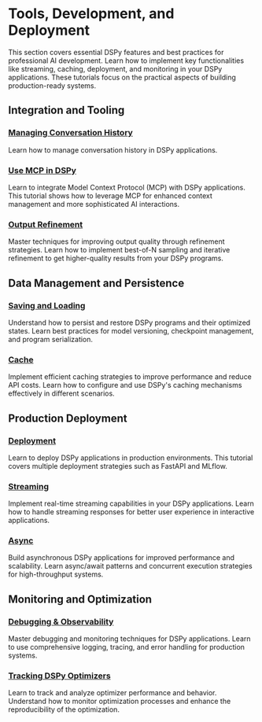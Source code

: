 # Tools, Development, and Deployment

This section covers essential DSPy features and best practices for professional AI development. Learn how to implement key functionalities like streaming, caching, deployment, and monitoring in your DSPy applications. These tutorials focus on the practical aspects of building production-ready systems.

## Integration and Tooling

### [Managing Conversation History](../conversation_history/index.md)
Learn how to manage conversation history in DSPy applications.

### [Use MCP in DSPy](../mcp/index.md)
Learn to integrate Model Context Protocol (MCP) with DSPy applications. This tutorial shows how to leverage MCP for enhanced context management and more sophisticated AI interactions.

### [Output Refinement](../output_refinement/best-of-n-and-refine.md)
Master techniques for improving output quality through refinement strategies. Learn how to implement best-of-N sampling and iterative refinement to get higher-quality results from your DSPy programs.

## Data Management and Persistence

### [Saving and Loading](../saving/index.md)
Understand how to persist and restore DSPy programs and their optimized states. Learn best practices for model versioning, checkpoint management, and program serialization.

### [Cache](../cache/index.md)
Implement efficient caching strategies to improve performance and reduce API costs. Learn how to configure and use DSPy's caching mechanisms effectively in different scenarios.

## Production Deployment

### [Deployment](../deployment/index.md)
Learn to deploy DSPy applications in production environments. This tutorial covers multiple deployment strategies such as FastAPI and MLflow.

### [Streaming](../streaming/index.md)
Implement real-time streaming capabilities in your DSPy applications. Learn how to handle streaming responses for better user experience in interactive applications.

### [Async](../async/index.md)
Build asynchronous DSPy applications for improved performance and scalability. Learn async/await patterns and concurrent execution strategies for high-throughput systems.

## Monitoring and Optimization

### [Debugging & Observability](../observability/index.md)
Master debugging and monitoring techniques for DSPy applications. Learn to use comprehensive logging, tracing, and error handling for production systems.

### [Tracking DSPy Optimizers](../optimizer_tracking/index.md)
Learn to track and analyze optimizer performance and behavior. Understand how to monitor optimization processes and enhance the reproducibility of the optimization.
